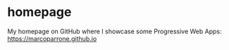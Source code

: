 # homepage

My homepage on GitHub where I showcase some Progressive Web Apps: https://marcoparrone.github.io
